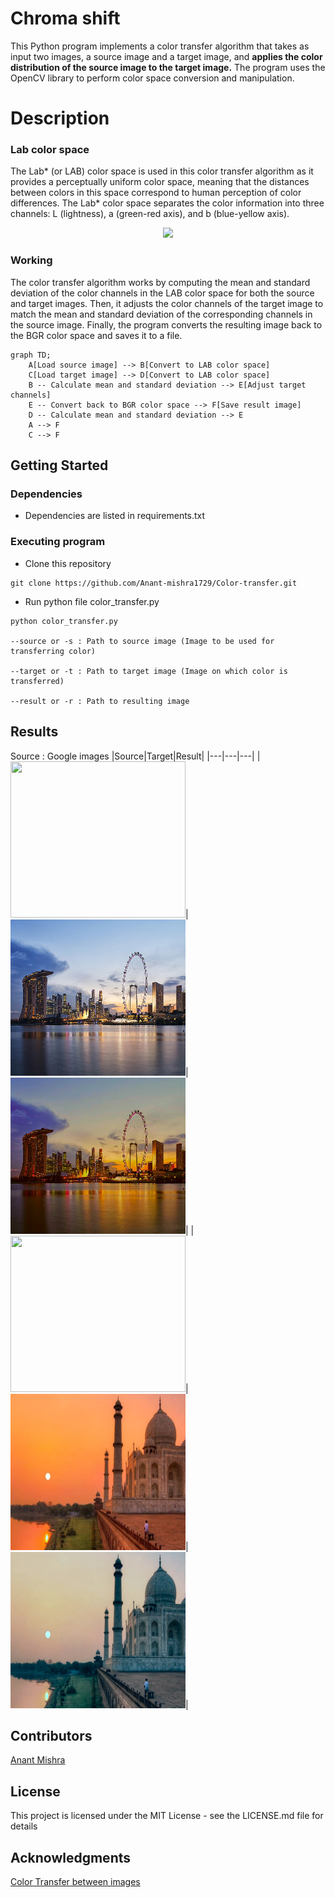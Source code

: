 # Chroma shift

This Python program implements a color transfer algorithm that takes as input two images, a source image and a target image, and **applies the color distribution of the source image to the target image.** The program uses the OpenCV library to perform color space conversion and manipulation.

# Description


### Lab color space
The Lab* (or LAB) color space is used in this color transfer algorithm as it provides a perceptually uniform color space, meaning that the distances between colors in this space correspond to human perception of color differences. The Lab* color space separates the color information into three channels: L (lightness), a (green-red axis), and b (blue-yellow axis).

<div align = "center">
<img src="https://knowledge.ulprospector.com/media/2020/07/1.-CIELAB-Color-Space-002.jpg" width = "500"/>
</div>

### Working
The color transfer algorithm works by computing the mean and standard deviation of the color channels in the LAB color space for both the source and target images. Then, it adjusts the color channels of the target image to match the mean and standard deviation of the corresponding channels in the source image. Finally, the program converts the resulting image back to the BGR color space and saves it to a file.


```mermaid
graph TD;
    A[Load source image] --> B[Convert to LAB color space]
    C[Load target image] --> D[Convert to LAB color space]
    B -- Calculate mean and standard deviation --> E[Adjust target channels]
    E -- Convert back to BGR color space --> F[Save result image]
    D -- Calculate mean and standard deviation --> E
    A --> F
    C --> F
```


## Getting Started

### Dependencies 

* Dependencies are listed in requirements.txt

### Executing program

* Clone this repository

```
git clone https://github.com/Anant-mishra1729/Color-transfer.git
```
* Run python file color_transfer.py
```
python color_transfer.py 

--source or -s : Path to source image (Image to be used for transferring color)

--target or -t : Path to target image (Image on which color is transferred)

--result or -r : Path to resulting image
```

## Results
Source : Google images
|Source|Target|Result|
|---|---|---|
|<img align = "center`" src = "source/evening_beach.jpg" width = 280 height = 250>|<img align = "center`" src = "target/london.jpg" width = 280 height = 250>|<img align = "center`" src = "result/evening_beach_london.jpg" width = 280 height = 250>|
|<img align = "center`" src = "source/beach.jpg" width = 280 height = 250>|<img align = "center`" src = "target/taj_mahal.jpg" width = 280 height = 250>|<img align = "center`" src = "result/beach_taj_mahal.jpg" width = 280 height = 250>|
## Contributors

<a href="https://github.com/Anant-mishra1729">Anant Mishra</a>

## License

This project is licensed under the MIT License - see the LICENSE.md file for details

## Acknowledgments
<a href="https://www.cs.tau.ac.il/~turkel/imagepapers/ColorTransfer.pdf">Color Transfer between images</a>
